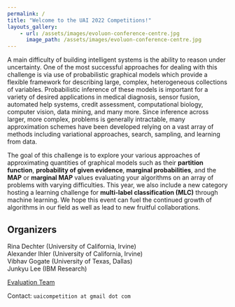 ```yaml
---
permalink: /
title: "Welcome to the UAI 2022 Competitions!"
layouts_gallery:
    - url: /assets/images/evoluon-conference-centre.jpg
      image_path: /assets/images/evoluon-conference-centre.jpg
---
```


<!--{% include gallery id="layouts_gallery" caption="" %}-->

A main difficulty of building intelligent systems is the ability to reason under uncertainty.  One of the most successful approaches for dealing with this challenge is via use of probabilistic graphical models which provide a flexible framework for describing large, complex, heterogeneous collections of variables. Probabilistic inference of these models is important for a variety of desired applications in medical diagnosis, sensor fusion, automated help systems, credit assessment, computational biology, computer vision, data mining, and many more.  Since inference across larger, more complex, problems is generally intractable, many approximation schemes have been developed relying on a vast array of methods including variational approaches, search, sampling, and learning from data.
 
The goal of this challenge is to explore your various approaches of approximating quantities of graphical models such as their 
**partition function**, **probability of given evidence**, **marginal probabilities**, and the **MAP** or **marginal MAP** values evaluating your algorithms on an array of problems with varying difficulties.  This year, we also include a new category hosting a learning challenge for **multi-label classification (MLC)** through machine learning.  We hope this event can fuel the continued growth of algorithms in our field as well as lead to new fruitful collaborations.

## Organizers
Rina Dechter (University of California, Irvine)<br/>
Alexander Ihler (University of California, Irvine)<br/>
Vibhav Gogate (University of Texas, Dallas)<br/>
Junkyu Lee (IBM Research)<br/>

[Evaluation Team](./evaluation-team.md)<br/>

Contact: `uaicompetition at gmail dot com`
